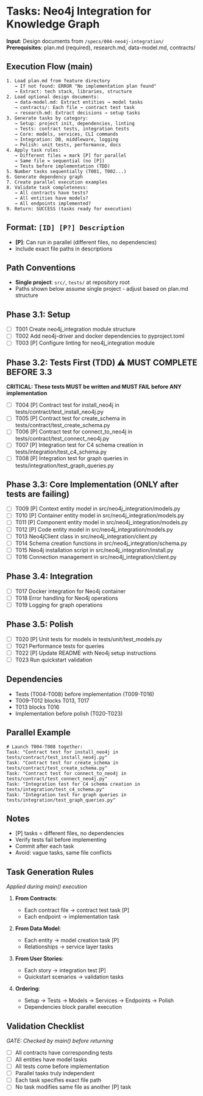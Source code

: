 # Tasks: Neo4j Integration for Knowledge Graph

**Input**: Design documents from `/specs/004-neo4j-integration/`
**Prerequisites**: plan.md (required), research.md, data-model.md, contracts/

## Execution Flow (main)
```
1. Load plan.md from feature directory
   → If not found: ERROR "No implementation plan found"
   → Extract: tech stack, libraries, structure
2. Load optional design documents:
   → data-model.md: Extract entities → model tasks
   → contracts/: Each file → contract test task
   → research.md: Extract decisions → setup tasks
3. Generate tasks by category:
   → Setup: project init, dependencies, linting
   → Tests: contract tests, integration tests
   → Core: models, services, CLI commands
   → Integration: DB, middleware, logging
   → Polish: unit tests, performance, docs
4. Apply task rules:
   → Different files = mark [P] for parallel
   → Same file = sequential (no [P])
   → Tests before implementation (TDD)
5. Number tasks sequentially (T001, T002...)
6. Generate dependency graph
7. Create parallel execution examples
8. Validate task completeness:
   → All contracts have tests?
   → All entities have models?
   → All endpoints implemented?
9. Return: SUCCESS (tasks ready for execution)
```

## Format: `[ID] [P?] Description`
- **[P]**: Can run in parallel (different files, no dependencies)
- Include exact file paths in descriptions

## Path Conventions
- **Single project**: `src/`, `tests/` at repository root
- Paths shown below assume single project - adjust based on plan.md structure

## Phase 3.1: Setup
- [ ] T001 Create neo4j_integration module structure
- [ ] T002 Add neo4j-driver and docker dependencies to pyproject.toml
- [ ] T003 [P] Configure linting for neo4j_integration module

## Phase 3.2: Tests First (TDD) ⚠️ MUST COMPLETE BEFORE 3.3
**CRITICAL: These tests MUST be written and MUST FAIL before ANY implementation**
- [ ] T004 [P] Contract test for install_neo4j in tests/contract/test_install_neo4j.py
- [ ] T005 [P] Contract test for create_schema in tests/contract/test_create_schema.py
- [ ] T006 [P] Contract test for connect_to_neo4j in tests/contract/test_connect_neo4j.py
- [ ] T007 [P] Integration test for C4 schema creation in tests/integration/test_c4_schema.py
- [ ] T008 [P] Integration test for graph queries in tests/integration/test_graph_queries.py

## Phase 3.3: Core Implementation (ONLY after tests are failing)
- [ ] T009 [P] Context entity model in src/neo4j_integration/models.py
- [ ] T010 [P] Container entity model in src/neo4j_integration/models.py
- [ ] T011 [P] Component entity model in src/neo4j_integration/models.py
- [ ] T012 [P] Code entity model in src/neo4j_integration/models.py
- [ ] T013 Neo4jClient class in src/neo4j_integration/client.py
- [ ] T014 Schema creation functions in src/neo4j_integration/schema.py
- [ ] T015 Neo4j installation script in src/neo4j_integration/install.py
- [ ] T016 Connection management in src/neo4j_integration/client.py

## Phase 3.4: Integration
- [ ] T017 Docker integration for Neo4j container
- [ ] T018 Error handling for Neo4j operations
- [ ] T019 Logging for graph operations

## Phase 3.5: Polish
- [ ] T020 [P] Unit tests for models in tests/unit/test_models.py
- [ ] T021 Performance tests for queries
- [ ] T022 [P] Update README with Neo4j setup instructions
- [ ] T023 Run quickstart validation

## Dependencies
- Tests (T004-T008) before implementation (T009-T016)
- T009-T012 blocks T013, T017
- T013 blocks T016
- Implementation before polish (T020-T023)

## Parallel Example
```
# Launch T004-T008 together:
Task: "Contract test for install_neo4j in tests/contract/test_install_neo4j.py"
Task: "Contract test for create_schema in tests/contract/test_create_schema.py"
Task: "Contract test for connect_to_neo4j in tests/contract/test_connect_neo4j.py"
Task: "Integration test for C4 schema creation in tests/integration/test_c4_schema.py"
Task: "Integration test for graph queries in tests/integration/test_graph_queries.py"
```

## Notes
- [P] tasks = different files, no dependencies
- Verify tests fail before implementing
- Commit after each task
- Avoid: vague tasks, same file conflicts

## Task Generation Rules
*Applied during main() execution*

1. **From Contracts**:
   - Each contract file → contract test task [P]
   - Each endpoint → implementation task

2. **From Data Model**:
   - Each entity → model creation task [P]
   - Relationships → service layer tasks

3. **From User Stories**:
   - Each story → integration test [P]
   - Quickstart scenarios → validation tasks

4. **Ordering**:
   - Setup → Tests → Models → Services → Endpoints → Polish
   - Dependencies block parallel execution

## Validation Checklist
*GATE: Checked by main() before returning*

- [ ] All contracts have corresponding tests
- [ ] All entities have model tasks
- [ ] All tests come before implementation
- [ ] Parallel tasks truly independent
- [ ] Each task specifies exact file path
- [ ] No task modifies same file as another [P] task
